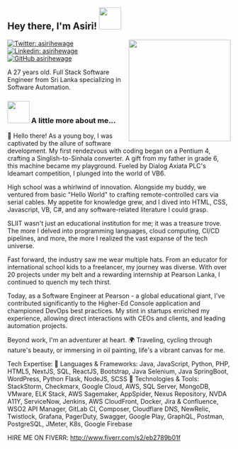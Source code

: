 <h2> Hey there, I'm Asiri! <img src="https://media.giphy.com/media/mGcNjsfWAjY5AEZNw6/giphy.gif" width="50"></h2>
<img align='right' src="https://media.giphy.com/media/29I0RFoP1UBRt9hFCI/giphy.gif" width="230">

[![Twitter: asirihewage](https://img.shields.io/twitter/follow/asirihewage?style=social)](https://twitter.com/asirihewage)
[![Linkedin: asirihewage](https://img.shields.io/badge/-AsiriHewage-blue?style=flat-square&logo=Linkedin&logoColor=white&link=https://www.linkedin.com/in/asirihewage/)](https://www.linkedin.com/in/asirihewage/)
[![GitHub asirihewage](https://img.shields.io/github/followers/asirihewage?label=follow&style=social)](https://github.com/asirihewage)

A 27 years old. Full Stack Software Engineer from Sri Lanka specializing in Software Automation.

### <img src="https://media.giphy.com/media/VgCDAzcKvsR6OM0uWg/giphy.gif" width="50"> A little more about me...  

👋 Hello there! As a young boy, I was captivated by the allure of software development. My first rendezvous with coding began on a Pentium 4, crafting a Singlish-to-Sinhala converter. A gift from my father in grade 6, this machine became my playground. Fueled by Dialog Axiata PLC's Ideamart competition, I plunged into the world of VB6.

High school was a whirlwind of innovation. Alongside my buddy, we ventured from basic "Hello World" to crafting remote-controlled cars via serial cables. My appetite for knowledge grew, and I dived into HTML, CSS, Javascript, VB, C#, and any software-related literature I could grasp.

SLIIT wasn't just an educational institution for me; it was a treasure trove. The more I delved into programming languages, cloud computing, CI/CD pipelines, and more, the more I realized the vast expanse of the tech universe.

Fast forward, the industry saw me wear multiple hats. From an educator for international school kids to a freelancer, my journey was diverse. With over 20 projects under my belt and a rewarding internship at Pearson Lanka, I continued to quench my tech thirst.

Today, as a Software Engineer at Pearson - a global educational giant, I've contributed significantly to the Higher-Ed Console application and championed DevOps best practices. My stint in startups enriched my experience, allowing direct interactions with CEOs and clients, and leading automation projects.

Beyond work, I'm an adventurer at heart. 🌍 Traveling, cycling through nature's beauty, or immersing in oil painting, life's a vibrant canvas for me.

Tech Expertise:
🔹 Languages & Frameworks: Java, JavaScript, Python, PHP, HTML5, NextJS, SQL, ReactJS, Bootstrap, Java Selenium, Java SpringBoot, WordPress, Python Flask, NodeJS, SCSS
🔹 Technologies & Tools: StackStorm, Checkmarx, Google Cloud, AWS, SQL Server, MongoDB, VMware, ELK Stack, AWS Sagemaker, AppSpider, Nexus Repository, NVDA A11Y, ServiceNow, Jenkins, AWS CloudFront, Docker, Jira & Confluence, WSO2 API Manager, GitLab CI, Composer, Cloudflare DNS, NewRelic, Twistlock, Grafana, PagerDuty, Swagger, Google Play, GraphQL, Postman, PostgreSQL, JMeter, K8s, Google Firebase

HIRE ME ON FIVERR: http://www.fiverr.com/s2/eb2789b01f
